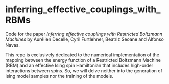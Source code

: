 # inferring_effective_couplings_with_RBMs
Code for the paper *Inferring effective couplings with Restricted Boltzmann Machines* by Aurélien Decelle, Cyril Furtlehner, Beatriz Seoane and Alfonso Navas. 

This repo is exclusively dedicated to the numerical implementation of the mapping between the energy function of a Restricted Boltzmann Machine (RBM) and an effective Ising spin Hamiltonian that includes high-order interactions between spins. So, we will delve neither into the generation of Ising model samples nor the training of the models.
